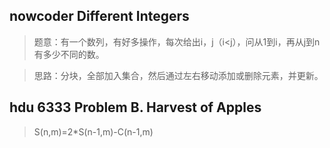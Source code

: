 ## nowcoder Different Integers
>题意：有一个数列，有好多操作，每次给出i，j（i<j），问从1到i，再从j到n有多少不同的数。

>思路：分块，全部加入集合，然后通过左右移动添加或删除元素，并更新。

## hdu 6333 Problem B. Harvest of Apples
>S(n,m)=2*S(n-1,m)-C(n-1,m)
